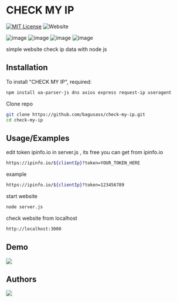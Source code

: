 # CHECK MY IP

[![MIT License](https://img.shields.io/badge/License-MIT-green.svg)](https://choosealicense.com/licenses/mit/) ![Website](https://img.shields.io/website?url=https%3A%2F%2Fcheck-my-ip--bistondroid.repl.co&up_message=online&down_message=offline&logo=googlechrome&label=demo%20website)

![image](https://img.shields.io/badge/Node.js-43853D?style=for-the-badge&logo=node.js&logoColor=white)
![image](https://img.shields.io/badge/JavaScript-323330?style=for-the-badge&logo=javascript&logoColor=F7DF1E)
![image](https://img.shields.io/badge/Express%20js-000000?style=for-the-badge&logo=express&logoColor=white)
![image](https://img.shields.io/badge/HTML5-E34F26?style=for-the-badge&logo=html5&logoColor=white)




simple website check ip data with node js


## Installation

To install "CHECK MY IP", required:

```bash
npm install ua-parser-js dns axios express request-ip useragent
```
Clone repo
```bash
git clone https://github.com/bagusass/check-my-ip.git
cd check-my-ip
```    
## Usage/Examples

edit token ipinfo.io in server.js , its free you can get from ipinfo.io
```bash
https://ipinfo.io/${clientIp}?token=YOUR_TOKEN_HERE
```
example
```bash
https://ipinfo.io/${clientIp}?token=123456789
```
start website
```bash
node server.js
```
check website from localhost
```bash
http://localhost:3000
```


## Demo
 <a href="https://check-my-ip--bistondroid.repl.co/">
<img src="https://img.shields.io/badge/Google_chrome-4285F4?style=for-the-badge&logo=Google-chrome&logoColor=white&label=demo&link=https%3A%2F%2Fcheck-my-ip--bistondroid.repl.co"/>
 </a>


## Authors
 <a href="https://github.com/bagusass">
<img src="https://img.shields.io/badge/GitHub-100000?style=for-the-badge&logo=github&logoColor=white&label=bagusass&link=https%3A%2F%2Fgithub.com%2Fbagusass"/>
 </a>
